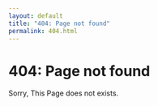```yaml
---
layout: default
title: "404: Page not found"
permalink: 404.html
---
```


# 404: Page not found
Sorry, This Page does not exists.
